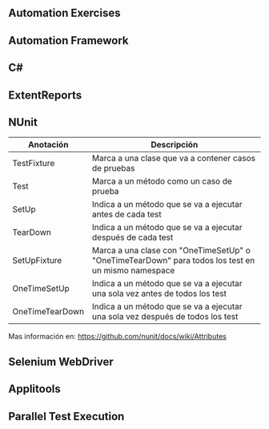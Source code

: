 ## Automation Exercises
## Automation Framework
## C#
## ExtentReports
## NUnit
| Anotación       | Descripción   |
| -------------   | ------------- |
| TestFixture     | Marca a una clase que va a contener casos de pruebas  |
| Test            | Marca a un método como un caso de prueba  |
| SetUp           | Indica a un método que se va a ejecutar antes de cada test  |
| TearDown        | Indica a un método que se va a ejecutar después de cada test   |
| SetUpFixture    | Marca a una clase con "OneTimeSetUp" o "OneTimeTearDown" para todos los test en un mismo namespace |
| OneTimeSetUp    | Indica a un método que se va a ejecutar una sola vez antes de todos los test  |
| OneTimeTearDown | Indica a un método que se va a ejecutar una sola vez después de todos los test  |

Mas información en: https://github.com/nunit/docs/wiki/Attributes

## Selenium WebDriver
## Applitools
## Parallel Test Execution

